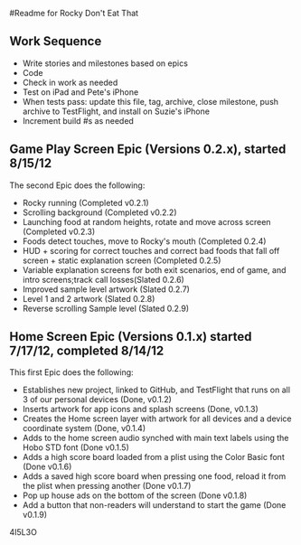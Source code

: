 #Readme for Rocky Don't Eat That

## Work Sequence

* Write stories and milestones based on epics
* Code
* Check in work as needed
* Test on iPad and Pete's iPhone
* When tests pass: update this file, tag, archive, close milestone, push archive to TestFlight, and install on Suzie's iPhone
* Increment build #s as needed

## Game Play Screen Epic (Versions 0.2.x), started 8/15/12
The second Epic does the following:

* Rocky running (Completed v0.2.1)
* Scrolling background (Completed v0.2.2)
* Launching food at random heights, rotate and move across screen (Completed v0.2.3)
* Foods detect touches, move to Rocky's mouth (Completed 0.2.4)
* HUD + scoring for correct touches and correct bad foods that fall off screen + static explanation screen (Completed 0.2.5)
* Variable explanation screens for both exit scenarios, end of game, and intro screens;track call losses(Slated 0.2.6)
* Improved sample level artwork (Slated 0.2.7)
* Level 1 and 2 artwork (Slated 0.2.8)
* Reverse scrolling Sample level (Slated 0.2.9)


## Home Screen Epic (Versions 0.1.x) started 7/17/12, completed 8/14/12
This first Epic does the following:

* Establishes new project, linked to GitHub, and TestFlight that runs on all 3 of our personal devices (Done, v0.1.2)
* Inserts artwork for app icons and splash screens (Done, v0.1.3)
* Creates the Home screen layer with artwork for all devices and a device coordinate system (Done, v0.1.4)
* Adds to the home screen audio synched with main text labels using the Hobo STD font (Done v0.1.5)
* Adds a high score board loaded from a plist using the Color Basic font (Done v0.1.6)
* Adds a saved high score board when pressing one food, reload it from the plist when pressing another (Done v0.1.7)
* Pop up house ads on the bottom of the screen (Done v0.1.8)
* Add a button that non-readers will understand to start the game (Done v0.1.9)

4I5L3O

